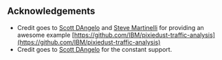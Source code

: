 ## Acknowledgements

* Credit goes to [Scott DAngelo](https://github.com/IBM/pixiedust-traffic-analysis/commits?author=scottdangelo) and [Steve Martinelli](https://github.com/IBM/pixiedust-traffic-analysis/commits?author=stevemart) for providing an awesome example [https://github.com/IBM/pixiedust-traffic-analysis](https://github.com/IBM/pixiedust-traffic-analysis)
* Credit goes to [Scott DAngelo](https://github.com/IBM/pixiedust-traffic-analysis/commits?author=scottdangelo) for the constant support.
